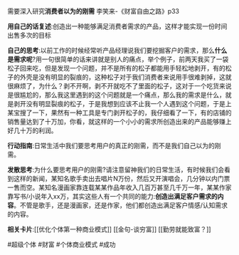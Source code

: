 需要深入研究**消费者以为的刚需**
								李笑来-《财富自由之路》p33

**用自己的话复述**:创造出一种能够满足消费者需求的产品，这样才能实现一份时间出售多次的目标


**自己的思考**:以前工作的时候经常听产品经理说我们要挖掘客户的需求，那么**什么是需求呢**?用一句很简单的话来讲就是别人的痛点，举个例子，前两天我买了一袋松子回来吃，但是发现一个问题，并不是所有的松子都能用手轻松地剥开，有的松子的外壳是没有明显的裂痕的，这种松子对于我们消费者来说用手很难剥掉，这就很麻烦了，为什么？剥不开啊，剥不开就吃不了里面的松子，这对于一个吃货来说是很尴尬的，那么我这里遇到的这个问题就是一个痛点，那么我的需求是什么，就是剥开没有明显裂痕的松子，于是我想到应该不止我一个人遇到这个问题，于是上某宝搜了一下，果然有一种工具是专门剥开松子的，我仔细看了一下，有的店铺的销售量达到了十万加，你看，就这样的一个小小的需求所创造出来的产品能够赚上好几十万的利润。



**行动指南**:日常生活中我们要思考用户的真正的刚需，而不是我们自己以为的刚需。

**发散思考**:为什么要思考用户的刚需?请注意留神我们的日常生活，有时候我们会看到这样的新闻，某知名歌手卖出去唱片N万份，然后又开演唱会，几分钟以内门票一售而空。某知名漫画家靠连载某某作品年收入几百万甚至几千万一年，某某作家靠写书/小说年入xx万，其实这些人有一个共同的能力:**创造出满足客户需求的内容**。不管是歌手，还是漫画家，还是作家，他们都创造出满足客户情感/认知需求的内容。

**相关卡片**:[[优化个体第一种商业模式]]
[[金句-谈穷富]]
[[勤劳就能致富？]]



#超级个体 #财富 
#个体商业模式 #成功 
